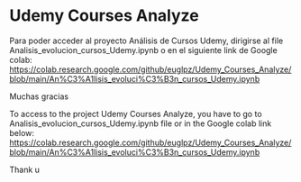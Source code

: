 # Udemy Courses Analyze  

Para poder acceder al proyecto Análisis de Cursos Udemy, dirigirse al file Analisis_evolucion_cursos_Udemy.ipynb
o en el siguiente link de Google colab:  
https://colab.research.google.com/github/euglpz/Udemy_Courses_Analyze/blob/main/An%C3%A1lisis_evoluci%C3%B3n_cursos_Udemy.ipynb

Muchas gracias

To access to the project Udemy Courses Analyze, you have to go to Analisis_evolucion_cursos_Udemy.ipynb file
or in the Google colab link below:   
https://colab.research.google.com/github/euglpz/Udemy_Courses_Analyze/blob/main/An%C3%A1lisis_evoluci%C3%B3n_cursos_Udemy.ipynb

Thank u

